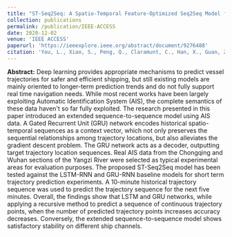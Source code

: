 ```yaml
---
title: "ST-Seq2Seq: A Spatio-Temporal Feature-Optimized Seq2Seq Model for Short-Term Vessel Trajectory Prediction"
collection: publications
permalink: /publication/IEEE-ACCESS
date: 2020-12-02
venue: 'IEEE ACCESS'
paperurl: 'https://ieeexplore.ieee.org/abstract/document/9276488'
citation: 'You, L., Xiao, S., Peng, Q., Claramunt, C., Han, X., Guan, Z., & Zhang, J. (2020). St-seq2seq: A spatio-temporal feature-optimized seq2seq model for short-term vessel trajectory prediction. IEEE Access, 8, 218565-218574.'
---
```

**Abstract:** Deep learning provides appropriate mechanisms to predict vessel trajectories for safer and efficient shipping, but still existing models are mainly oriented to longer-term prediction trends and do not fully support real time navigation needs. While most recent works have been largely exploiting Automatic Identification System (AIS), the complete semantics of these data haven't so far fully exploited. The research presented in this paper introduced an extended sequence-to-sequence model using AIS data. A Gated Recurrent Unit (GRU) network encodes historical spatio-temporal sequences as a context vector, which not only preserves the sequential relationships among trajectory locations, but also alleviates the gradient descent problem. The GRU network acts as a decoder, outputting target trajectory location sequences. Real AIS data from the Chongqing and Wuhan sections of the Yangzi River were selected as typical experimental areas for evaluation purposes. The proposed ST-Seq2Seq model has been tested against the LSTM-RNN and GRU-RNN baseline models for short term trajectory prediction experiments. A 10-minute historical trajectory sequence was used to predict the trajectory sequence for the next five minutes. Overall, the findings show that LSTM and GRU networks, while applying a recursive method to predict a sequence of continuous trajectory points, when the number of predicted trajectory points increases accuracy decreases. Conversely, the extended sequence-to-sequence model shows satisfactory stability on different ship channels.
